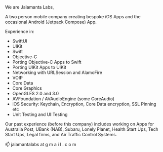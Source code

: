 We are Jalamanta Labs,

A two person mobile company creating bespoke iOS Apps and the occasional Android (Jetpack Compose) App.

Experience in:
- SwiftUI 
- UIKit
- Swift
- Objective-C
- Porting Objective-C Apps to Swift
- Porting UIKit Apps to UIKit
- Networking with URLSession and AlamoFire
- VOIP
- Core Data
- Core Graphics
- OpenGLES 2.0 and 3.0
- AVFoundation / AVAudioEngine (some CoreAudio)
- iOS Security: Keychain, Encryption, Core Data encryption, SSL Pinning etc
- Unit Testing and UI Testing

Our past experience (before this company) includes working on Apps for Australia Post, UBank (NAB), Subaru, Lonely Planet, Health Start Ups, Tech Start Ups, Legal firms, and Air Traffic Control Systems.


📫 jalamantalabs at g m a i l . c o m

<!---
JalamantaLabs/JalamantaLabs is a ✨ special ✨ repository because its `README.md` (this file) appears on your GitHub profile.
You can click the Preview link to take a look at your changes.
--->
